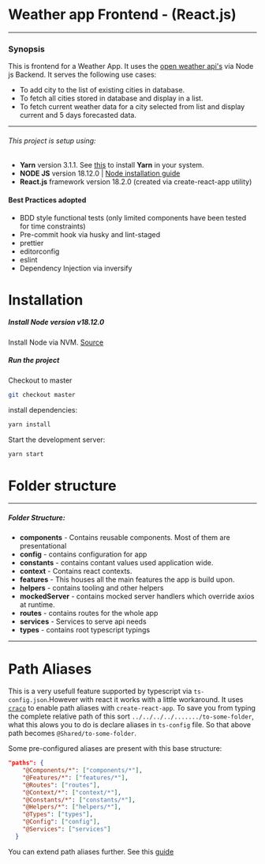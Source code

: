 

 # Weather app Frontend - (React.js)
  ----------------------------------------------------------------------------------------------
 ### Synopsis
 This is frontend for a Weather App. It uses the [open weather api's](https://openweathermap.org) via Node js Backend.
 It serves the following use cases:
 - To add city to the list of existing cities in database.
 - To fetch all cities stored in database and display in a list.
 - To fetch current weather data for a city selected from list and display current and 5 days forecasted data.
 ----------------------------------------------------------------------------------------------
 ###### This project is setup using:
   - **Yarn** version 3.1.1. See [this](https://yarnpkg.com/getting-started/install) to install **Yarn** in your system.
   - **NODE JS** version 18.12.0 | [Node installation guide](https://www.digitalocean.com/community/tutorials/how-to-install-node-js-on-ubuntu-22-04)
   - **React.js** framework version 18.2.0 (created via create-react-app utility)
  
 #### Best Practices adopted
- BDD style functional tests (only limited components have been tested for time constraints)
- Pre-commit hook via husky and lint-staged
- prettier
- editorconfig
- eslint
- Dependency Injection via inversify
# Installation

##### Install Node version v18.12.0
 Install Node via NVM. [Source]("https://www.digitalocean.com/community/tutorials/how-to-install-node-js-on-ubuntu-22-04")

##### Run the project

Checkout to master
   ```sh
   git checkout master
   ```
   install dependencies:
   ```sh
   yarn install
   ```
   
   Start the development server:
   ```sh
   yarn start
   ```
   # Folder structure
   --------------------------------------------------------------------------------------------
   ##### Folder Structure:
   - **components** - Contains reusable components. Most of them are presentational
   - **config** - contains configuration for app
   - **constants** - contains contant values used application wide.
   - **context** - Contains react contexts.
   - **features** - This houses all the main features the app is build upon.
   - **helpers** - contains tooling and other helpers
   - **mockedServer** - contains mocked server handlers which override axios at runtime. 
   - **routes** - contains routes for the whole app
   - **services** - Services to serve api needs
   - **types** - contains root typescript typings
----------------------------------------------------------------------------------------------
  # Path Aliases
 
  This is a very usefull feature supported by typescript via `ts-config.json`.However with react it works with a little workaround. It uses [`craco`](https://craco.js.org/) to enable path aliases with `create-react-app`.
  To save you from typing the complete relative path of this sort `../../../../......./to-some-folder`, what this alows you to do is declare aliases in `ts-config` file. So that above path becomes `@Shared/to-some-folder`.
  
  Some pre-configured aliases are present with this base structure:
  ```json
  "paths": {
      "@Components/*": ["components/*"],
      "@Features/*": ["features/*"],
      "@Routes": ["routes"],
      "@Context/*": ["context/*"],
      "@Constants/*": ["constants/*"],
      "@Helpers/*": ["helpers/*"],
      "@Types": ["types"],
      "@Config": ["config"],
      "@Services": ["services"]
    }
```

You can extend path aliases further. See this [guide](https://www.typescriptlang.org/docs/handbook/module-resolution.html)
